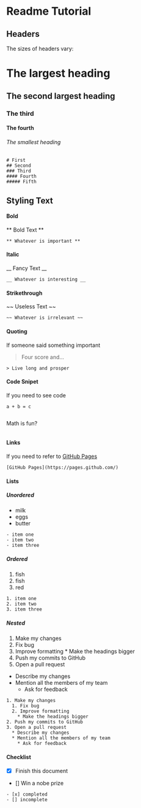 # Readme Tutorial

## Headers
The sizes of headers vary:
# The largest heading
## The second largest heading
### The third
#### The fourth
###### The smallest heading

```
# First
## Second
### Third
#### Fourth
##### Fifth
```

## Styling Text

#### Bold

** Bold Text **
```
** Whatever is important **
```

#### Italic

__ Fancy Text __
```
__ Whatever is interesting __
```

#### Strikethrough

~~ Useless Text ~~
```
~~ Whatever is irrelevant ~~
```

#### Quoting

If someone said something important
> Four score and...

```
> Live long and prosper
```

#### Code Snipet

If you need to see code
```
a + b = c
```
```
```
 Math is fun?
```
```

#### Links

If you need to refer to [GitHub Pages](https://pages.github.com/)
```
[GitHub Pages](https://pages.github.com/)
```

#### Lists

##### Unordered
- milk
- eggs
- butter
```
- item one
- item two
- item three
```

##### Ordered
1. fish
2. fish
3. red
```
1. item one
2. item two
3. item three
```

##### Nested
1. Make my changes
  1. Fix bug
  2. Improve formatting
    * Make the headings bigger
2. Push my commits to GitHub
3. Open a pull request
  * Describe my changes
  * Mention all the members of my team
    * Ask for feedback
```
1. Make my changes
  1. Fix bug
  2. Improve formatting
    * Make the headings bigger
2. Push my commits to GitHub
3. Open a pull request
  * Describe my changes
  * Mention all the members of my team
    * Ask for feedback
```

#### Checklist

- [x] Finish this document
- [] Win a nobe prize

```
- [x] completed
- [] incomplete
```
